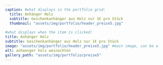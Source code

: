 ```yaml
---
caption: #what displays in the portfolio grid:
  title: Anhänger Holz
  subtitle: Geschenkanhänger aus Holz nur 1€ pro Stück
  thumbnail: "assets/img/portfolio/header_preise5.jpg"
  
#what displays when the item is clicked:
title: Anhänger Holz
subtitle: Geschenkanhänger aus Holz nur 1€ pro Stück
image: "assets/img/portfolio/header_preise5.jpg" #main image, can be a link or a file in assets/img/portfolio
alt: anhaenger holz weinachten 
gallery_path: "assets/img/portfolio/preise5"
---
```


